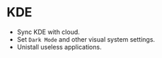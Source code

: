 # KDE
- Sync KDE with cloud.
- Set `Dark Mode` and other visual system settings.
- Unistall useless applications.
